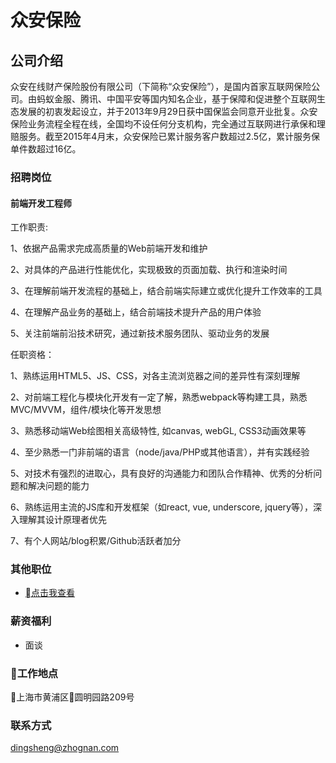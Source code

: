 众安保险
==========

## 公司介绍

众安在线财产保险股份有限公司（下简称“众安保险”），是国内首家互联网保险公司。由蚂蚁金服、腾讯、中国平安等国内知名企业，基于保障和促进整个互联网生态发展的初衷发起设立，并于2013年9月29日获中国保监会同意开业批复。众安保险业务流程全程在线，全国均不设任何分支机构，完全通过互联网进行承保和理赔服务。截至2015年4月末，众安保险已累计服务客户数超过2.5亿，累计服务保单件数超过16亿。

### 招聘岗位

#### 前端开发工程师

工作职责:

1、依据产品需求完成高质量的Web前端开发和维护

2、对具体的产品进行性能优化，实现极致的页面加载、执行和渲染时间

3、在理解前端开发流程的基础上，结合前端实际建立或优化提升工作效率的工具

4、在理解产品业务的基础上，结合前端技术提升产品的用户体验

5、关注前端前沿技术研究，通过新技术服务团队、驱动业务的发展

任职资格：

1、熟练运用HTML5、JS、CSS，对各主流浏览器之间的差异性有深刻理解

2、对前端工程化与模块化开发有一定了解，熟悉webpack等构建工具，熟悉MVC/MVVM，组件/模块化等开发思想

3、熟悉移动端Web绘图相关高级特性, 如canvas, webGL, CSS3动画效果等

4、至少熟悉一门非前端的语言（node/java/PHP或其他语言），并有实践经验

5、对技术有强烈的进取心，具有良好的沟通能力和团队合作精神、优秀的分析问题和解决问题的能力

6、熟练运用主流的JS库和开发框架（如react, vue, underscore, jquery等），深入理解其设计原理者优先

7、有个人网站/blog积累/Github活跃者加分

### 其他职位

 - [点击我查看](https://app.mokahr.com/recommendation-apply/zhongan/3839#/?anchorName=000&_k=oiq92t)

### 薪资福利

- 面谈

### 工作地点

上海市黄浦区圆明园路209号

### 联系方式

dingsheng@zhognan.com